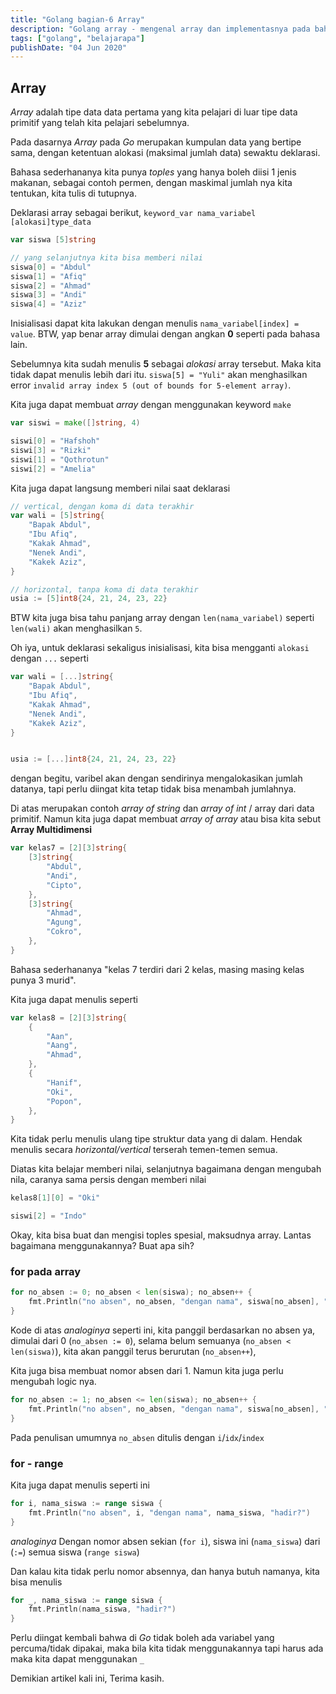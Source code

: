 ```yaml
---
title: "Golang bagian-6 Array"
description: "Golang array - mengenal array dan implementasnya pada bahasa go"
tags: ["golang", "belajarapa"]
publishDate: "04 Jun 2020"
---
```


## Array

_Array_ adalah tipe data data pertama yang kita pelajari di luar tipe data primitif yang telah kita pelajari sebelumnya.

Pada dasarnya _Array_ pada _Go_ merupakan kumpulan data yang bertipe sama, dengan ketentuan alokasi (maksimal jumlah data) sewaktu deklarasi.

Bahasa sederhananya kita punya _toples_ yang hanya boleh diisi 1 jenis makanan, sebagai contoh permen, dengan maskimal jumlah nya kita tentukan, kita tulis di tutupnya.

Deklarasi array sebagai berikut, `keyword_var nama_variabel [alokasi]type_data`

```go
var siswa [5]string

// yang selanjutnya kita bisa memberi nilai
siswa[0] = "Abdul"
siswa[1] = "Afiq"
siswa[2] = "Ahmad"
siswa[3] = "Andi"
siswa[4] = "Aziz"
```

Inisialisasi dapat kita lakukan dengan menulis `nama_variabel[index] = value`. BTW, yap benar array dimulai dengan angkan **0** seperti pada bahasa lain.

Sebelumnya kita sudah menulis **5** sebagai _alokasi_ array tersebut. Maka kita tidak dapat menulis lebih dari itu. `siswa[5] = "Yuli"` akan menghasilkan error `invalid array index 5 (out of bounds for 5-element array)`.

Kita juga dapat membuat _array_ dengan menggunakan keyword `make`

```go
var siswi = make([]string, 4)

siswi[0] = "Hafshoh"
siswi[3] = "Rizki"
siswi[1] = "Qothrotun"
siswi[2] = "Amelia"
```

Kita juga dapat langsung memberi nilai saat deklarasi

```go
// vertical, dengan koma di data terakhir
var wali = [5]string{
    "Bapak Abdul",
    "Ibu Afiq",
    "Kakak Ahmad",
    "Nenek Andi",
    "Kakek Aziz",
}

// horizontal, tanpa koma di data terakhir
usia := [5]int8{24, 21, 24, 23, 22}
```

BTW kita juga bisa tahu panjang array dengan `len(nama_variabel)` seperti `len(wali)` akan menghasilkan `5`.

Oh iya, untuk deklarasi sekaligus inisialisasi, kita bisa mengganti `alokasi` dengan `...` seperti

```go
var wali = [...]string{
    "Bapak Abdul",
    "Ibu Afiq",
    "Kakak Ahmad",
    "Nenek Andi",
    "Kakek Aziz",
}


usia := [...]int8{24, 21, 24, 23, 22}
```

dengan begitu, varibel akan dengan sendirinya mengalokasikan jumlah datanya, tapi perlu diingat kita tetap tidak bisa menambah jumlahnya.

Di atas merupakan contoh _array of string_ dan _array of int_ / array dari data primitif. Namun kita juga dapat membuat _array of array_ atau bisa kita sebut **Array Multidimensi**

```go
var kelas7 = [2][3]string{
    [3]string{
        "Abdul",
        "Andi",
        "Cipto",
    },
    [3]string{
        "Ahmad",
        "Agung",
        "Cokro",
    },
}
```

Bahasa sederhananya "kelas 7 terdiri dari 2 kelas, masing masing kelas punya 3 murid".

Kita juga dapat menulis seperti

```go
var kelas8 = [2][3]string{
    {
        "Aan",
        "Aang",
        "Ahmad",
    },
    {
        "Hanif",
        "Oki",
        "Popon",
    },
}
```

Kita tidak perlu menulis ulang tipe struktur data yang di dalam.
Hendak menulis secara _horizontal/vertical_ terserah temen-temen semua.

Diatas kita belajar memberi nilai, selanjutnya bagaimana dengan mengubah nila, caranya sama persis dengan memberi nilai

```go
kelas8[1][0] = "Oki"

siswi[2] = "Indo"
```

Okay, kita bisa buat dan mengisi toples spesial, maksudnya array.
Lantas bagaimana menggunakannya? Buat apa sih?

### for pada array

```go
for no_absen := 0; no_absen < len(siswa); no_absen++ {
    fmt.Println("no absen", no_absen, "dengan nama", siswa[no_absen], "hadir?")
}
```

Kode di atas _analoginya_ seperti ini,
kita panggil berdasarkan no absen ya, dimulai dari 0 (`no_absen := 0`),
selama belum semuanya (`no_absen < len(siswa)`),
kita akan panggil terus berurutan (`no_absen++`),

Kita juga bisa membuat nomor absen dari 1.
Namun kita juga perlu mengubah logic nya.

```go
for no_absen := 1; no_absen <= len(siswa); no_absen++ {
    fmt.Println("no absen", no_absen, "dengan nama", siswa[no_absen], "hadir?")
}
```

Pada penulisan umumnya `no_absen` ditulis dengan `i`/`idx`/`index`

### for - range

Kita juga dapat menulis seperti ini

```go
for i, nama_siswa := range siswa {
    fmt.Println("no absen", i, "dengan nama", nama_siswa, "hadir?")
}
```

_analoginya_
Dengan nomor absen sekian (`for i`),
siswa ini (`nama_siswa`)
dari (`:=`)
semua siswa (`range siswa`)

Dan kalau kita tidak perlu nomor absennya, dan hanya butuh namanya,
kita bisa menulis

```go
for _, nama_siswa := range siswa {
    fmt.Println(nama_siswa, "hadir?")
}
```

Perlu diingat kembali bahwa di _Go_ tidak boleh ada variabel yang percuma/tidak dipakai, maka bila kita tidak menggunakannya tapi harus ada maka kita dapat menggunakan `_`

Demikian artikel kali ini,
Terima kasih.
